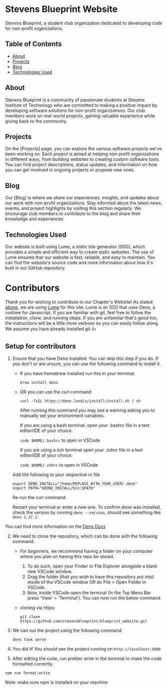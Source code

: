 # Stevens Blueprint Website

Stevens Blueprint, a student club organization dedicated to developing code for non-profit organizations.

## Table of Contents

- [About](#about)
- [Projects](#projects)
- [Blog](#blog)
- [Technologies Used](#technologies-used)

## About

Stevens Blueprint is a community of passionate students at Stevens Institute of Technology who are committed to making a positive impact by developing software solutions for non-profit organizations. Our club members work on real-world projects, gaining valuable experience while giving back to the community.

## Projects

On the [Projects] page, you can explore the various software projects we've been working on. Each project is aimed at helping non-profit organizations in different ways, from building websites to creating custom software tools. You can find project descriptions, status updates, and information on how you can get involved in ongoing projects or propose new ones.

## Blog

Our [Blog] is where we share our experiences, insights, and updates about our work with non-profit organizations. Stay informed about the latest news, events, and project highlights by visiting this section regularly. We encourage club members to contribute to the blog and share their knowledge and experiences.

## Technologies Used

Our website is built using Lume, a static site generator (SSG), which provides a simple and efficient way to create static websites. The use of Lume ensures that our website is fast, reliable, and easy to maintain. You can find the website's source code and more information about how it's built in our GitHub repository.

# Contributors

Thank you for wishing to contribute to our Chapter's Website! As stated [above](#technologies-used), we are using [Lume](https://lume.land/docs/overview/about-lume/) for this site. Lume is an SSG that uses Deno, a runtime for Javascript. If you are familiar with git, feel free to follow the installation, clone, and running steps. If you are unfamiliar that's good too; the instructions will be a little more verbose so you can easily follow along. We assume you have already installed git 👍

## Setup for contributors

1. Ensure that you have Deno installed. You can skip this step if you do. If you don't or are unsure, you can use the following command to install it.

   - If you have homebrew installed run this in your terminal:

     `brew install deno`

   - OR you can use the curl command:

     `curl -fsSL https://deno.land/x/install/install.sh | sh`

		After running this command you may see a warning asking you to manually set your environment variables.

		If you are using a bash terminal, open your .bashrc file in a text editor/IDE of your choice:

		`code $HOME/.bashrc` to open in VSCode

		If you are using a zsh terminal open your .zshrc file in a text editor/IDE of your choice:

		`code $HOME/.zshrc` to open in VSCode

	Add the following to your respective rc file

	```
	export DENO_INSTALL="/home/REPLACE_WITH_YOUR_USER/.deno"
	export PATH="$DENO_INSTALL/bin:$PATH"
	```

	Re-run the curl command.

	Restart your terminal or enter a new one. To confirm deno was installed, check the version by running `deno --version`, should see something like `deno 1.37.2`

  You can find more information on the [Deno Docs](https://docs.deno.com/runtime/manual/getting_started/installation)

2. We need to clone the repository, which can be done with the following command:

   - _For beginners_, we recommend having a folder on your computer where you plan on having this repo be stored.
     1. To do such, open your Finder or File Explorer alongside a blank new VSCode window.
     2. Drag the folder (that you wish to have this repository put into) inside of the VSCode window OR do File > Open Folder in VSCode.
     3. Now, inside VSCode open the terminal (In the Top Menu Bar press 'View' > 'Terminal'). You can now run the below command.
   - cloning via https:

     `git clone https://github.com/stevensblueprint/blueprint_website.git`

3. We can run the project using the following command:

   `deno task serve`

4. You did it! You should see the project running on `http://localhost:3000`

5. After editing the code, run prettier write in the terminal to make the code formatted correctly.

`npm run format:write`

Note: make sure npm is installed on your machine
